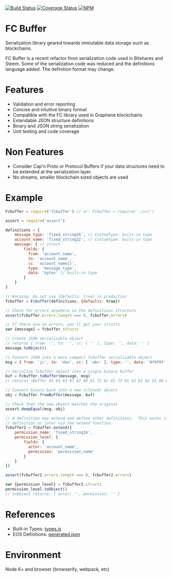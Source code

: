 [![Build Status](https://travis-ci.org/EOSIO/eosjs-fcbuffer.svg?branch=master)](https://travis-ci.org/EOSIO/eosjs-fcbuffer)
[![Coverage Status](https://coveralls.io/repos/github/EOSIO/eosjs-fcbuffer/badge.svg?branch=master)](https://coveralls.io/github/EOSIO/eosjs-fcbuffer?branch=master)
[![NPM](https://img.shields.io/npm/v/fcbuffer.svg)](https://www.npmjs.org/package/fcbuffer)

# FC Buffer

Serialization library geared towards immutable data storage such as blockchains.

FC Buffer is a recent refactor from serialization code used in Bitshares and
Steem.  Some of the serialization code was reduced and the definitions language
added.  The definition format may change.

# Features

- Validation and error reporting
- Concise and intuitive binary format
- Compatible with the FC library used in Graphene blockchains
- Extendable JSON structure definitions
- Binary and JSON string serialization
- Unit testing and code coverage

# Non Features

- Consider Cap'n Proto or Protocol Buffers if your data structures need to
  be extended at the serialization layer.
- No streams, smaller blockchain sized objects are used

# Example

```javascript
Fcbuffer = require('fcbuffer') // or: Fcbuffer = require('./src')

assert = require('assert')

definitions = {
    message_type: 'fixed_string16', // CustomType: built-in type
    account_name: 'fixed_string32', // CustomType: built-in type
    message: { // struct
        fields: {
          from: 'account_name',
          to: 'account_name',
          cc: 'account_name[]',
          type: 'message_type',
          data: 'bytes' // built-in type
        }
    }
}

// Warning: Do not use {defaults: true} in production
fcbuffer = Fcbuffer(definitions, {defaults: true})

// Check for errors anywhere in the definitions structure
assert(fcbuffer.errors.length === 0, fcbuffer.errors)

// If there are no errors, you'll get your structs
var {message} = fcbuffer.structs

// Create JSON serializable object
// returns { from: '', to: '', cc: [ '' ], type: '', data: '' }
message.toObject()

// Convert JSON into a more compact fcbuffer serializable object
msg = { from: 'jc', to: 'dan', cc: [ 'abc' ], type: '', data: '0f0f0f' }

// Serialize fcbuffer object into a single binary buffer
buf = Fcbuffer.toBuffer(message, msg)
// returns <Buffer 02 6a 63 07 63 68 61 72 6c 65 73 01 03 61 62 63 00 03 0f 0f 0f>

// Convert binary back into a new (cloned) object
obj = Fcbuffer.fromBuffer(message, buf)

// Check that the new object matches the original
assert.deepEqual(msg, obj)

// A definition may extend and define other definitions.  This works in the initial
// definition or later via the extend function.
fcbuffer2 = fcbuffer.extend({
    permission_name: 'fixed_string16',
    permission_level: {
        fields: {
          actor: 'account_name',
          permission: 'permission_name'
        }
    }
})

assert(fcbuffer2.errors.length === 0, fcbuffer2.errors)

var {permission_level} = fcbuffer2.structs
permission_level.toObject()
// toObject returns: { actor: '', permission: '' }

```

# References

- Built-in Types: [types.js](./src/types.js)
- EOS Definitions: [generated.json](https://github.com/EOSIO/eosjs-json/blob/master/schema/generated.json)

# Environment

Node 6+ and browser (browserify, webpack, etc)
